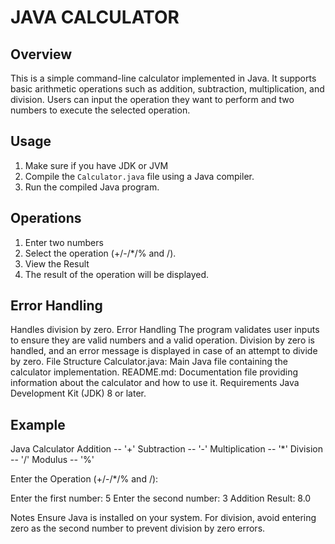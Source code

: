# JAVA CALCULATOR 


## Overview 

This is a simple command-line calculator implemented in Java.
It supports basic arithmetic operations such as addition, subtraction, multiplication, and division. 
Users can input the operation they want to perform and two numbers to execute the selected operation.

## Usage

1. Make sure if you have JDK or JVM 
2. Compile the `Calculator.java` file using a Java compiler.
3. Run the compiled Java program.

## Operations

1. Enter two numbers 
2. Select the operation (+/-/*/% and /). 
3. View the Result
4. The result of the operation will be displayed.

## Error Handling

 Handles division by zero. Error Handling The program validates user inputs to ensure they are valid numbers and a valid operation.
 Division by zero is handled, and an error message is displayed in case of an attempt to divide by zero. 
 File Structure Calculator.java: Main Java file containing the calculator implementation. 
 README.md: Documentation file providing information about the calculator and how to use it. 
 Requirements Java Development Kit (JDK) 8 or later. 

## Example

 Java Calculator Addition -- '+' Subtraction -- '-' Multiplication -- '*' Division -- '/' Modulus -- '%'

 Enter the Operation (+/-/*/% and /):

 Enter the first number: 5 
 Enter the second number: 3 
 Addition Result: 8.0

Notes Ensure Java is installed on your system. For division, avoid entering zero as the second number to prevent division by zero errors.
